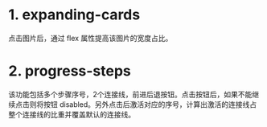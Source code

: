 
# 1. expanding-cards
点击图片后，通过 flex 属性提高该图片的宽度占比。

# 2. progress-steps
该功能包括多个步骤序号，2个连接线，前进后退按钮。点击按钮后，如果不能继续点击则将按钮 disabled。另外点击后激活对应的序号，计算出激活的连接线占整个连接线的比重并覆盖默认的连接线。
